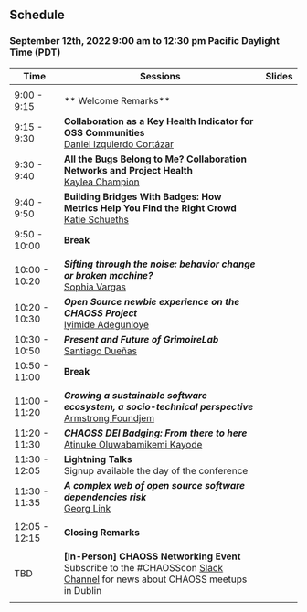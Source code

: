 ## Schedule
### September 12th, 2022 9:00 am to 12:30 pm Pacific Daylight Time (PDT)

|Time|Sessions|Slides|
|---|---|---|
| | | |
| 9:00 - 9:15|** Welcome Remarks**<br>||
| 9:15 - 9:30|**Collaboration as a Key Health Indicator for OSS Communities**<br>[Daniel Izquierdo Cortázar](#user-content-daniel-izquierdo-cortázar)| |
| 9:30 - 9:40|**All the Bugs Belong to Me? Collaboration Networks and Project Health**<br>[Kaylea Champion](#user-content-kaylea-champion)| |
| 9:40 - 9:50|**Building Bridges With Badges: How Metrics Help You Find the Right Crowd**<br>[Katie Schueths](#user-content-katie-schueths)| |
| 9:50 - 10:00|**Break**| |
| | | |
|10:00 - 10:20|_**Sifting through the noise: behavior change or broken machine?**_<br>[Sophia Vargas](#user-content-sophia-vargas)| |
|10:20 - 10:30|_**Open Source newbie experience on the CHAOSS Project**_<br>[Iyimide Adegunloye](#user-content-iyimide-adegunloye)| |
|10:30 - 10:50|_**Present and Future of GrimoireLab**_<br>[Santiago Dueñas](#user-content-santiago-dueñas)| |
|10:50 - 11:00|**Break**| |
| | | |
|11:00 - 11:20|_**Growing a sustainable software ecosystem, a socio-technical perspective**_<br>[Armstrong Foundjem](#user-content-armstrong-foundjem)| |
11:20 - 11:30|_**CHAOSS DEI Badging: From there to here**_<br>[Atinuke Oluwabamikemi Kayode](#user-content-atinuke-oluwabamikemi-kayode)| |
|11:30 - 12:05|**Lightning Talks**<br>Signup available the day of the conference| |
|11:30 - 11:35|_**A complex web of open source software dependencies risk**_<br>[Georg Link](#user-content-georg-link)| |
| | | |
|12:05 - 12:15|**Closing Remarks**| |
| | | |
|TBD|**[In-Person] CHAOSS Networking Event**<br>Subscribe to the #CHAOSScon [Slack Channel](https://join.slack.com/t/chaoss-workspace/shared_invite/zt-r65szij9-QajX59hkZUct82b0uACA6g) for news about CHAOSS meetups in Dublin | |
| | | |
